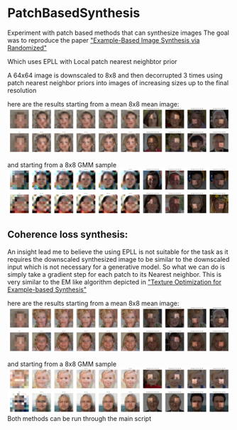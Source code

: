 # PatchBasedSynthesis
Experiment with patch based methods that can synthesize images
The goal was to reproduce the paper ["Example-Based Image Synthesis via Randomized"](https://arxiv.org/pdf/1609.07370.pdf)

Which uses EPLL with Local patch nearest neighbtor prior

A 64x64 image is downscaled to 8x8 and then decorrupted 3 times 
using patch nearest neighbor priors into images of increasing sizes up to the final resolution

here are the results starting from a mean 8x8 mean image:
![](readme_images/EPLL_from_mean_1.png)
![](readme_images/EPLL_from_mean_2.png)

and starting from a 8x8 GMM sample
![](readme_images/EPLL_from_GMM_sample_1.png)
![](readme_images/EPLL_from_GMM_sample_2.png)

## Coherence loss synthesis:
An insight lead me to believe the using EPLL is not suitable for the task as it requires the downscaled synthesized
image to be similar to the downscaled input which is not necessary for a generative model.
So what we can do is simply take a gradient step for each patch to its Nearest neighbor.
This is very similar to the EM like algorithm depicted in ["Texture Optimization for Example-based Synthesis"](https://www.cc.gatech.edu/cpl/projects/textureoptimization/TO-final.pdf)

here are the results starting from a mean 8x8 mean image:
![](readme_images/NNEM_from_mean_1.png)
![](readme_images/NNEM_from_mean_2.png)

and starting from a 8x8 GMM sample
![](readme_images/NNEM_from_GMM_sample_1.png)
![](readme_images/NNEM_from_GMM_sample_2.png)
Both methods can be run through the main script
